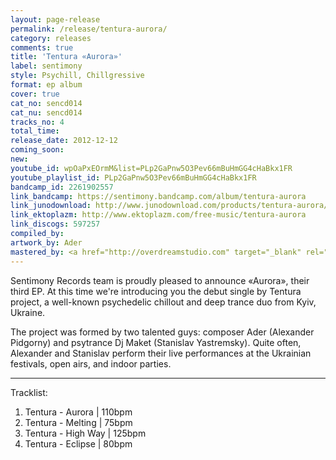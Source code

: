 ```yaml
---
layout: page-release
permalink: /release/tentura-aurora/
category: releases
comments: true
title: 'Tentura «Aurora»'
label: sentimony
style: Psychill, Chillgressive
format: ep album
cover: true
cat_no: sencd014
cat_nu: sencd014
tracks_no: 4
total_time: 
release_date: 2012-12-12
coming_soon: 
new: 
youtube_id: wpOaPxEOrmM&list=PLp2GaPnw5O3Pev66mBuHmGG4cHaBkx1FR
youtube_playlist_id: PLp2GaPnw5O3Pev66mBuHmGG4cHaBkx1FR
bandcamp_id: 2261902557
link_bandcamp: https://sentimony.bandcamp.com/album/tentura-aurora
link_junodownload: http://www.junodownload.com/products/tentura-aurora/2101473-02
link_ektoplazm: http://www.ektoplazm.com/free-music/tentura-aurora
link_discogs: 597257
compiled_by: 
artwork_by: Ader
mastered_by: <a href="http://overdreamstudio.com" target="_blank" rel="noopener">Makus (Overdream Studio)</a>
---
```


Sentimony Records team is proudly pleased to announce «Aurora», their third EP. At this time we're introducing you the debut single by Tentura project, a well-known psychedelic chillout and deep trance duo from Kyiv, Ukraine.

The project was formed by two talented guys: composer Ader (Alexander Pidgorny) and psytrance Dj Maket (Stanislav Yastremsky). Quite often, Alexander and Stanislav perform their live performances at the Ukrainian festivals, open airs, and indoor parties.

---
Tracklist:

01. Tentura - Aurora \| 110bpm
02. Tentura - Melting \| 75bpm
03. Tentura - High Way \| 125bpm
04. Tentura - Eclipse \| 80bpm
